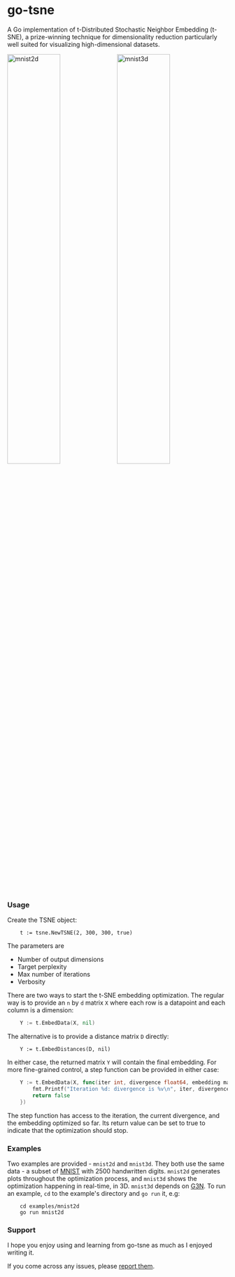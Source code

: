 # go-tsne

A Go implementation of t-Distributed Stochastic Neighbor Embedding (t-SNE), a prize-winning technique for dimensionality reduction particularly well suited for visualizing high-dimensional datasets.

<p float="left">
  <img src="https://github.com/danaugrs/go-tsne/blob/master/examples/mnist2d/mnist2d.gif" alt="mnist2d" width="49%" />
  <img src="https://github.com/danaugrs/go-tsne/blob/master/examples/mnist3d/mnist3d.gif" alt="mnist3d" width="49%" /> 
</p>

### Usage
Create the TSNE object:
```
    t := tsne.NewTSNE(2, 300, 300, true)
```
The parameters are
* Number of output dimensions
* Target perplexity
* Max number of iterations
* Verbosity

There are two ways to start the t-SNE embedding optimization. The regular way is to provide an `n` by `d` matrix `X` where each row is a datapoint and each column is a dimension:
```Go
    Y := t.EmbedData(X, nil)
```
The alternative is to provide a distance matrix `D` directly:
```Gotgithub
    Y := t.EmbedDistances(D, nil)
```
In either case, the returned matrix `Y` will contain the final embedding.
For more fine-grained control, a step function can be provided in either case:
```Go
    Y := t.EmbedData(X, func(iter int, divergence float64, embedding mat.Matrix) bool {
    	fmt.Printf("Iteration %d: divergence is %v\n", iter, divergence)
    	return false
    })
```
The step function has access to the iteration, the current divergence, and the embedding optimized so far. Its return value can be set to true to indicate that the optimization should stop.

### Examples
Two examples are provided - `mnist2d` and `mnist3d`. They both use the same data - a subset of [MNIST](http://yann.lecun.com/exdb/mnist/) with 2500 handwritten digits. `mnist2d` generates plots throughout the optimization process, and `mnist3d` shows the optimization happening in real-time, in 3D. `mnist3d` depends on [G3N](https://github.com/g3n/engine).
To run an example, `cd` to the example's directory and `go run` it, e.g:
```
    cd examples/mnist2d
    go run mnist2d
```

### Support
I hope you enjoy using and learning from go-tsne as much as I enjoyed writing it.

If you come across any issues, please [report them](https://github.com/danaugrs/go-tsne/issues).
